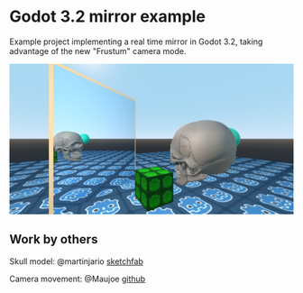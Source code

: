 # Godot 3.2 mirror example

Example project implementing a real time mirror in Godot 3.2, taking advantage of the new "Frustum" camera mode.

![screenshot](https://github.com/JFonS/godot-mirror-example/raw/master/screenshot.png)

## Work by others

 Skull model: @martinjario [sketchfab](https://sketchfab.com/3d-models/skull-downloadable-1a9db900738d44298b0bc59f68123393)
 
 Camera movement: @Maujoe [github](https://github.com/Maujoe/godot-camera-control)

